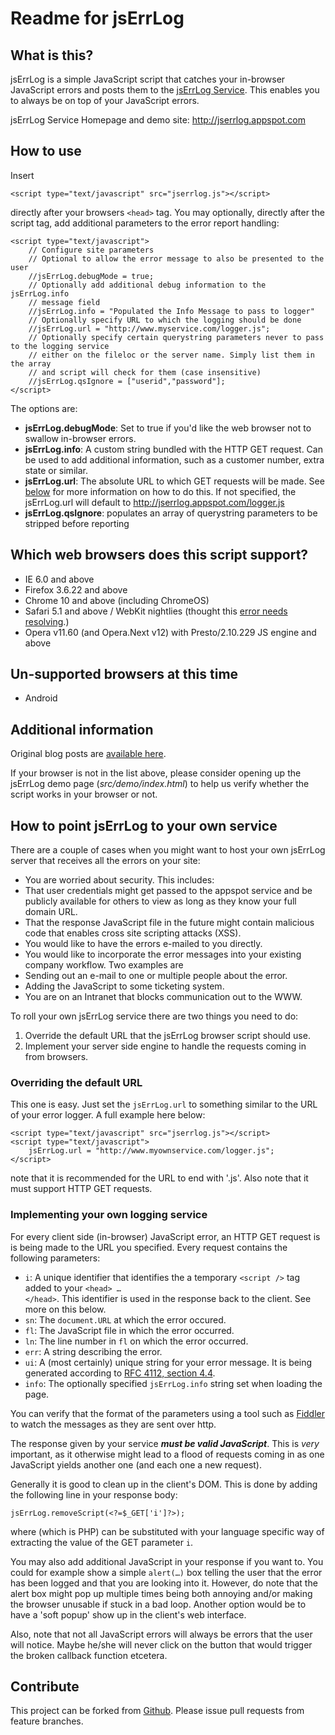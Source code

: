 Readme for jsErrLog
====================

What is this?
-------------
jsErrLog is a simple JavaScript script that catches your in-browser
JavaScript errors and posts them to the
[jsErrLog Service](jserrlog.appspot.com). This enables you to always be on
top of your JavaScript errors.

jsErrLog Service Homepage and demo site: http://jserrlog.appspot.com

How to use
----------
Insert

    <script type="text/javascript" src="jserrlog.js"></script>

directly after your browsers <code>&lt;head></code> tag. You may optionally, directly
after the script tag, add additional parameters to the error
report handling:

    <script type="text/javascript">
        // Configure site parameters
		// Optional to allow the error message to also be presented to the user
        //jsErrLog.debugMode = true;
        // Optionally add additional debug information to the jsErrLog.info
        // message field
        //jsErrLog.info = "Populated the Info Message to pass to logger"
        // Optionally specify URL to which the logging should be done
        //jsErrLog.url = "http://www.myservice.com/logger.js";
		// Optionally specify certain querystring parameters never to pass to the logging service
		// either on the fileloc or the server name. Simply list them in the array
		// and script will check for them (case insensitive)
		//jsErrLog.qsIgnore = ["userid","password"];
    </script>

The options are:

* **jsErrLog.debugMode**: Set to true if you'd like the web browser not
  to swallow in-browser errors.
* **jsErrLog.info**: A custom string bundled with the HTTP GET request.
  Can be used to add additional information, such as a customer number,
  extra state or similar.
* **jsErrLog.url**: The absolute URL to which GET requests will be made. See
  [below](#yourownservice) for more information on how to do this. If not
  specified, the jsErrLog.url will default to http://jserrlog.appspot.com/logger.js
* **jsErrLog.qsIgnore**: populates an array of querystring parameters to be stripped before reporting

Which web browsers does this script support?
--------------------------------------------
* IE 6.0 and above
* Firefox 3.6.22 and above
* Chrome 10 and above (including ChromeOS)
* Safari 5.1 and above / WebKit nightlies (thought this [error needs
  resolving](https://bugs.webkit.org/show_bug.cgi?id=63506).)
* Opera v11.60 (and Opera.Next v12) with Presto/2.10.229 JS engine and above

Un-supported browsers at this time
----------------------------------
* Android

Additional information
----------------------
Original blog posts are [available here](http://post.offbeatmammal.com/tag/jserrlog).

If your browser is not in the list above, please consider opening up the
jsErrLog demo page (_src/demo/index.html_) to help us verify whether the
script works in your browser or not.

How to point jsErrLog to your own service<a name="yourownservice"/>
-----------------------------------------
There are a couple of cases when you might want to host your own jsErrLog
server that receives all the errors on your site:

* You are worried about security. This includes:
 * That user credentials might get passed to the appspot service and be
   publicly available for others to view as long as they know your full domain
   URL.
 * That the response JavaScript file in the future might contain malicious code
   that enables cross site scripting attacks (XSS).
* You would like to have the errors e-mailed to you directly.
* You would like to incorporate the error messages into your existing company
  workflow. Two examples are
 * Sending out an e-mail to one or multiple people about the error.
 * Adding the JavaScript to some ticketing system.
* You are on an Intranet that blocks communication out to the WWW.

To roll your own jsErrLog service there are two things you need to do:

1. Override the default URL that the jsErrLog browser script should use.
2. Implement your server side engine to handle the requests coming in from
   browsers.

### Overriding the default URL

This one is easy. Just set the <code>jsErrLog.url</code> to something similar
to the URL of your error logger. A full example here below:

    <script type="text/javascript" src="jserrlog.js"></script>
    <script type="text/javascript">
        jsErrLog.url = "http://www.myownservice.com/logger.js";
    </script>

note that it is recommended for the URL to end with '.js'. Also note that it
must support HTTP GET requests.

### Implementing your own logging service

For every client side (in-browser) JavaScript error, an HTTP GET request is
is being made to the URL you specified. Every request contains the following
parameters:

* <code>i</code>: A unique identifier that identifies the a temporary
  <code>&lt;script /&gt;</code> tag added to your
  <code>&lt;head&gt; … &lt;/head&gt;</code>. This identifier is used in the
  response back to the client. See more on this below.
* <code>sn</code>: The <code>document.URL</code> at which the error occured.
* <code>fl</code>: The JavaScript file in which the error occurred.
* <code>ln</code>: The line number in <code>fl</code> on which the error
  occurred.
* <code>err</code>: A string describing the error.
* <code>ui</code>: A (most certainly) unique string for your error message.
  It is being generated according to [RFC 4112, section 4.4][RFC4112].
* <code>info</code>: The optionally specified <code>jsErrLog.info</code> string
  set when loading the page.

[RFC4112]: http://www.ietf.org/rfc/rfc4122.txt

You can verify that the format of the parameters using a tool such as [Fiddler](http://fiddlertool.com) to watch the messages as they are sent over http.

The response given by your service ***must be valid JavaScript***. This is
*very* important, as it otherwise might lead to a flood of requests coming in
as one JavaScript yields another one (and each one a new request).

Generally it is good to clean up in the client's DOM. This is done by adding
the following line in your response body:

    jsErrLog.removeScript(<?=$_GET['i']?>);

where <code><?=$_GET['i']?></code> (which is PHP) can be substituted with your
language specific way of extracting the value of the GET parameter
<code>i</code>.

You may also add additional JavaScript in your response if you want to. You
could for example show a simple <code>alert(…)</code> box telling the user that
the error has been logged and that you are looking into it. However, do note
that the alert box might pop up multiple times being both annoying and/or
making the browser unusable if stuck in a bad loop. Another option would be to
have a 'soft popup' show up in the client's web interface.

Also, note that not all JavaScript errors will always be errors that the user
will notice. Maybe he/she will never click on the button that would trigger the
broken callback function etcetera.

Contribute
----------
This project can be forked from
[Github](https://github.com/Offbeatmammal/jsErrLog). Please issue pull
requests from feature branches.
